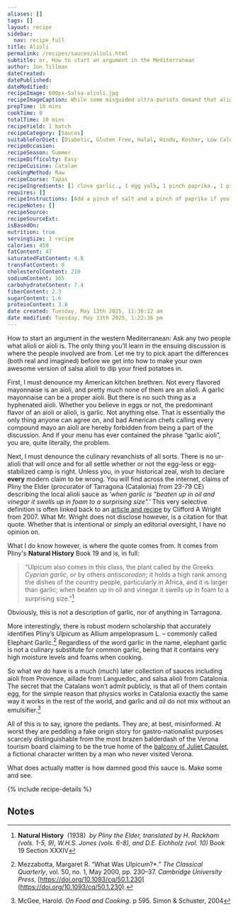 ```yaml
---
aliases: []
tags: []
layout: recipe
sidebar:
  nav: recipe_full
title: Alioli
permalink: /recipes/sauces/alioli.html
subtitle: or, How to start an argument in the Mediterranean
author: Jon Tillman
dateCreated: 
datePublished: 
dateModified: 
recipeImage: 600px-Salsa-alioli.jpg
recipeImageCaption: While some misguided ultra-purists demand that alioli be made without egg yolks, those who understand science make it this way. 
prepTime: 10 mins
cookTime: 0
totalTime: 10 mins
recipeYield: 1 batch
recipeCategory: [Sauces]
suitableForDiet: [Diabetic, Gluten Free, Halal, Hindu, Kosher, Low Calorie, Low Fat, Low Salt, Vegetarian]
recipeOccasion: 
recipeSeason: Summer
recipeDifficulty: Easy
recipeCuisine: Catalan
cookingMethod: Raw
recipeCourse: Tapas
recipeIngredients: [1 clove garlic., 1 egg yolk, 1 pinch paprika., 1 pinch salt., 1/2 lemon, 60 ml neutral oil. Canola and grapeseed are both vastly superior to olive in this context., juiced.]
requires: []
recipeInstructions: [Add a pinch of salt and a pinch of paprika if you are using it. Stir a bit., and put it in a small mixing bowl., Press your garlic clove, Repeat with the oil. When it is all incorporated and light and fluffy, Separate your egg and add the yolk to the garlic. Stir a bit to combine., Stick an immersion blender into your mixing bowl and slowly drizzle in the neutral oil while the blender is running. This will take a few minutes if you are adding the oil slow enough., taste and adjust with the lemon juice.]
recipeNotes: []
recipeSource: 
recipeSourceExt: 
isBasedOn:
nutrition: true
servingSize: 1 recipe
calories: 450
fatContent: 47
saturatedFatContent: 4.8
transFatContent: 0
cholesterolContent: 210
sodiumContent: 165
carbohydrateContent: 7.4
fiberContent: 2.3
sugarContent: 1.6
proteinContent: 3.8
date created: Tuesday, May 13th 2025, 11:36:12 am
date modified: Tuesday, May 13th 2025, 1:22:36 pm
---
```

How to start an argument in the western Mediterranean: Ask any two people what alioli or aïoli is. The only thing you’ll learn in the ensuing discussion is where the people involved are from. Let me try to pick apart the differences (both real and imagined) before we get into how to make your own awesome version of salsa alioli to dip your fried potatoes in.

First, I must denounce my American kitchen brethren. Not every flavored mayonnaise is an aïoli, and pretty much none of them are an alioli. A garlic mayonnaise can be a proper aïoli. But there is no such thing as a hyphenated aïoli. Whether you believe in eggs or not, the predominant flavor of an aïoli or alioli, is garlic. Not anything else. That is essentially the only thing anyone can agree on, and bad American chefs calling every compound mayo an aïoli are hereby forbidden from being a part of the discussion. And if your menu has ever contained the phrase “garlic aioli”, you are, quite literally, the problem.

Next, I must denounce the culinary revanchists of all sorts. There is no ur-alioli that will once and for all settle whether or not the egg-less or egg-stabilized camp is right. Unless you, in your historical zeal, wish to declare **every** modern claim to be wrong. You will find across the internet, claims of Pliny the Elder (procurator of Tarragona (Catalonia) from 23-79 CE) describing the local alioli sauce as ‘_when garlic is “beaten up in oil and vinegar it swells up in foam to a surprising size”.’_ This very selective definition is often linked back to an [article and recipe](https://www.cliffordawright.com/caw/recipes/display/recipe_id/816/) by Clifford A Wright from 2007. What Mr. Wright does not disclose however, is a citation for that quote. Whether that is intentional or simply an editorial oversight, I have no opinion on.

What I do know however, is where the quote comes from. It comes from Pliny's **Natural History** Book 19 and is, in full:

  > “Ulpicum also comes in this class, the plant called by the Greeks *Cyprian garlic*, or by others *antiscorodon*; it holds a high rank among the dishes of the country people, particularly in Africa, and it is larger than garlic; when beaten up in oil and vinegar it swells up in foam to a surprising size.”[^1]

Obviously, this is not a description of garlic, nor of anything in Tarragona.

More interestingly, there is robust modern scholarship that accurately identifies Pliny’s _Ulpicum_ as Allium ampeloprasum L. – commonly called Elephant Garlic.[^2] Regardless of the word garlic in the name, elephant garlic is not a culinary substitute for common garlic, being that it contains very high moisture levels and foams when cooking.

So what we do have is a much (much) later collection of sauces including aïoli from Provence, aillade from Languedoc, and salsa alioli from Catalonia. The secret that the Catalans won’t admit publicly, is that all of them contain egg, for the simple reason that physics works in Catalonia exactly the same way it works in the rest of the world, and garlic and oil do not mix without an emulsifier.[^3]

All of this is to say, ignore the pedants. They are, at best, misinformed. At worst they are peddling a fake origin story for gastro-nationalist purposes scarcely distinguishable from the most brazen balderdash of the Verona tourism board claiming to be the true home of the [balcony of Juliet Capulet](https://www.tourism.verona.it/magazine/romeo-e-giulietta-verona), a fictional character written by a man who never visited Verona.

What does actually matter is how damned good this sauce is. Make some and see.

{% include recipe-details %}

## Notes

[^1]: **Natural History**  (1938)  _by_ _Pliny the Elder, translated by_ _H. Rackham (vols. 1-5, 9), W.H.S. Jones (vols. 6-8), and D.E. Eichholz (vol. 10)_ Book 19 Section XXXIV
[^2]: Mezzabotta, Margaret R. “What Was Ulpicum?*.” _The Classical Quarterly_, vol. 50, no. 1, May 2000, pp. 230–37. _Cambridge University Press_, [https://doi.org/10.1093/cq/50.1.230](https://doi.org/10.1093/cq/50.1.230).
[^3]: McGee, Harold. _On Food and Cooking_. p 595. Simon & Schuster, 2004